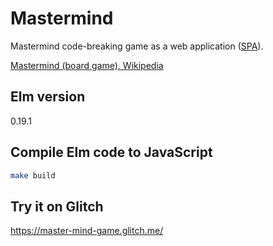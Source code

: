 # Mastermind
Mastermind code-breaking game as a web application ([SPA](https://en.wikipedia.org/wiki/Single-page_application)).

[Mastermind (board game), Wikipedia](https://en.wikipedia.org/wiki/Mastermind_(board_game))

## Elm version
0.19.1

## Compile Elm code to JavaScript
```bash
make build
```

## Try it on Glitch
https://master-mind-game.glitch.me/

